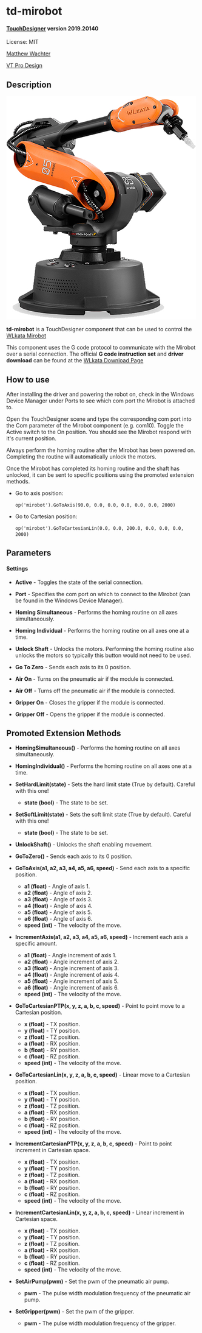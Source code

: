 # td-mirobot

#### [TouchDesigner](https://www.derivative.ca) version 2019.20140

License: MIT

[Matthew Wachter](https://www.matthewwachter.com)

[VT Pro Design](https://www.vtprodesign.com)



## Description

![Mirobot](/images/Mirobot_Solo.jpg)

**td-mirobot** is a TouchDesigner component that can be used to control the [WLkata Mirobot](www.wlkata.com/site/index.html)

This component uses the G code protocol to communicate with the Mirobot over a serial connection. The official **G code instruction set** and **driver download** can be found at the [WLkata Download Page](www.wlkata.com/site/downloads.html)

## How to use
After installing the driver and powering the robot on, check in the Windows Device Manager under Ports to see which com port the Mirobot is attached to.

Open the TouchDesigner scene and type the corresponding com port into the Com parameter of the Mirobot component (e.g. com10). Toggle the Active switch to the On position. You should see the Mirobot respond with it's current position.

Always perform the homing routine after the Mirobot has been powered on. Completing the routine will automatically unlock the motors.

Once the Mirobot has completed its homing routine and the shaft has unlocked, it can be sent to specific positions using the promoted extension methods.

- Go to axis position:
	```
	op('mirobot').GoToAxis(90.0, 0.0, 0.0, 0.0, 0.0, 0.0, 2000)
	```

- Go to Cartesian position:
	```
	op('mirobot').GoToCartesianLin(0.0, 0.0, 200.0, 0.0, 0.0, 0.0, 2000)
	```

## Parameters

#### Settings

- **Active** - Toggles the state of the serial connection.

- **Port** - Specifies the com port on which to connect to the Mirobot (can be found in the Windows Device Manager).

- **Homing Simultaneous** - Performs the homing routine on all axes simultaneously.

- **Homing Individual** - Performs the homing routine on all axes one at a time.

- **Unlock Shaft** - Unlocks the motors. Performing the homing routine also unlocks the motors so typically this button would not need to be used.

- **Go To Zero** - Sends each axis to its 0 position.

- **Air On** - Turns on the pneumatic air if the module is connected.

- **Air Off** - Turns off the pneumatic air if the module is connected.

- **Gripper On** - Closes the gripper if the module is connected.

- **Gripper Off** - Opens the gripper if the module is connected.

## Promoted Extension Methods

- **HomingSimultaneous()** - Performs the homing routine on all axes simultaneously.

- **HomingIndividual()** - Performs the homing routine on all axes one at a time.

- **SetHardLimit(state)** - Sets the hard limit state (True by default). Careful with this one!
	- **state (bool)** - The state to be set.

- **SetSoftLimit(state)** - Sets the soft limit state (True by default). Careful with this one!
	- **state (bool)** - The state to be set.

- **UnlockShaft()** - Unlocks the shaft enabling movement.

- **GoToZero()** - Sends each axis to its 0 position.

- **GoToAxis(a1, a2, a3, a4, a5, a6, speed)** - Send each axis to a specific position.
	- **a1 (float)** - Angle of axis 1.
	- **a2 (float)** - Angle of axis 2.
	- **a3 (float)** - Angle of axis 3.
	- **a4 (float)** - Angle of axis 4.
	- **a5 (float)** - Angle of axis 5.
	- **a6 (float)** - Angle of axis 6.
	- **speed (int)** - The velocity of the move.

- **IncrementAxis(a1, a2, a3, a4, a5, a6, speed)** - Increment each axis a specific amount.
	- **a1 (float)** - Angle increment of axis 1.
	- **a2 (float)** - Angle increment of axis 2.
	- **a3 (float)** - Angle increment of axis 3.
	- **a4 (float)** - Angle increment of axis 4.
	- **a5 (float)** - Angle increment of axis 5.
	- **a6 (float)** - Angle increment of axis 6.
	- **speed (int)** - The velocity of the move.

- **GoToCartesianPTP(x, y, z, a, b, c, speed)** - Point to point move to a Cartesian position.
	- **x (float)** - TX position.
	- **y (float)** - TY position.
	- **z (float)** - TZ position.
	- **a (float)** - RX position.
	- **b (float)** - RY position.
	- **c (float)** - RZ position.
	- **speed (int)** - The velocity of the move.

- **GoToCartesianLin(x, y, z, a, b, c, speed)** - Linear move to a Cartesian position.
	- **x (float)** - TX position.
	- **y (float)** - TY position.
	- **z (float)** - TZ position.
	- **a (float)** - RX position.
	- **b (float)** - RY position.
	- **c (float)** - RZ position.
	- **speed (int)** - The velocity of the move.

- **IncrementCartesianPTP(x, y, z, a, b, c, speed)** - Point to point increment in Cartesian space.
	- **x (float)** - TX position.
	- **y (float)** - TY position.
	- **z (float)** - TZ position.
	- **a (float)** - RX position.
	- **b (float)** - RY position.
	- **c (float)** - RZ position.
	- **speed (int)** - The velocity of the move.

- **IncrementCartesianLin(x, y, z, a, b, c, speed)** - Linear increment in Cartesian space.
	- **x (float)** - TX position.
	- **y (float)** - TY position.
	- **z (float)** - TZ position.
	- **a (float)** - RX position.
	- **b (float)** - RY position.
	- **c (float)** - RZ position.
	- **speed (int)** - The velocity of the move.

- **SetAirPump(pwm)** - Set the pwm of the pneumatic air pump.
	- **pwm** - The pulse width modulation frequency of the pneumatic air pump.

- **SetGripper(pwm)** - Set the pwm of the gripper.
	- **pwm** - The pulse width modulation frequency of the gripper.